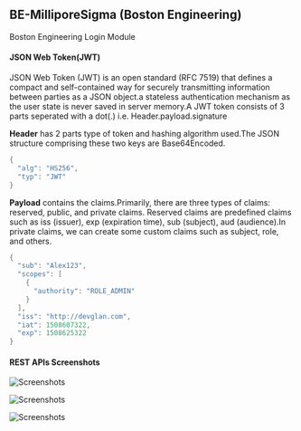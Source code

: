 ## BE-MilliporeSigma (Boston Engineering)
Boston Engineering Login Module



####  JSON Web Token(JWT)
JSON Web Token (JWT) is an open standard (RFC 7519) that defines a compact and self-contained way for securely transmitting information between parties as a JSON object.a stateless authentication mechanism as the user state is never saved in server memory.A JWT token consists of 3 parts seperated with a dot(.) i.e. Header.payload.signature

**Header** has 2 parts type of token and hashing algorithm used.The JSON structure comprising these two keys are Base64Encoded.
```java
{
  "alg": "HS256",
  "typ": "JWT"
}
```
**Payload** contains the claims.Primarily, there are three types of claims: reserved, public, and private claims. Reserved claims are predefined claims such as iss (issuer), exp (expiration time), sub (subject), aud (audience).In private claims, we can create some custom claims such as subject, role, and others.
```java
{
  "sub": "Alex123",
  "scopes": [
    {
      "authority": "ROLE_ADMIN"
    }
  ],
  "iss": "http://devglan.com",
  "iat": 1508607322,
  "exp": 1508625322
}


```
#### REST APIs Screenshots

![Screenshots](https://dl.dropbox.com/s/2tqmrytdkzv2dk3/1.png?raw=1)

![Screenshots](https://dl.dropbox.com/s/r2timkoyop0i413/2.png?raw=1)


![Screenshots](https://dl.dropbox.com/s/9bavyj85x6b0zq6/3.png?raw=1)
